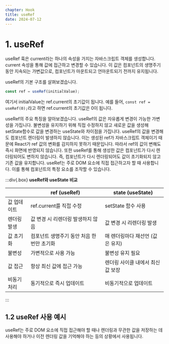 ```yaml
---
chapter: Hook
title: useRef
date: 2024-07-12
---
```


# 1. useRef

useRef 훅은 current라는 하나의 속성을 가지는 자바스크립트 객체를 생성합니다. current 속성을 통해 값에 접근하고 변경할 수 있습니다. 이 값은 컴포넌트의 생명주기 동안 지속되는 가변값으로, 컴포넌트가 마운트되고 언마운트되기 전까지 유지됩니다.

useRef의 기본 구조를 살펴보겠습니다.

```jsx
const ref = useRef(initialValue);
```

여기서 initialValue는 ref.current의 초기값이 됩니다. 예를 들어, `const ref = useRef(0);`라고 하면 ref.current의 초기값은 0이 됩니다. 

useRef의 주요 특징을 알아보겠습니다. useRef의 값은 자유롭게 변경이 가능한 가변성을 가집니다. 불변성을 유지하기 위해 직접 수정하지 않고 새로운 값을 생성해 setState함수로 값을 변경하는 useState와 차이점을 가집니다. useRef의 값을 변경해도 컴포넌트 렌더링이 발생하지 않습니다. 이는 생성된 ref가 자바스크립트 객체이기 때문에 React가 ref 값의 변화를 감지하지 못하기 때문입니다. 따라서 ref의 값이 변해도 즉시 화면에 반영되지 않습니다. 또한 useRef를 통해 생성한 값은 컴포넌트가 다시 렌더링되어도 변하지 않습니다. 즉, 컴포넌트가 다시 렌더링되어도 값이 초기화되지 않고 기존 값을 유지합니다. useRef는 주로 DOM 요소에 직접 접근하고자 할 때 사용합니다. 이를 통해 컴포넌트의 특정 요소를 조작할 수 있습니다.

:::div{.box}
**useRef와 useState 비교**

|  | ref (useRef) | state (useState) |
| --- | --- | --- |
| 값 업데이트 | ref.current를 직접 수정 | setState 함수 사용 |
| 렌더링 발생 | 값 변경 시 리렌더링 발생하지 않음 | 값 변경 시 리렌더링 발생 |
| 값 초기화 | 컴포넌트 생명주기 동안 처음 한 번만 초기화 | 매 렌더링마다 재선언 (값은 유지) |
| 불변성 | 가변적으로 사용 가능 | 불변성 유지 필요 |
| 값 접근 | 항상 최신 값에 접근 가능 | 렌더링 사이클 내에서 최신 값 보장 |
| 비동기 처리 | 동기적으로 즉시 업데이트 | 비동기적으로 업데이트 |
:::

## 1.2 useRef 사용 예시

useRef는 주로 DOM 요소에 직접 접근해야 할 때나 렌더링과 무관한 값을 저장하는 데 사용해야 하거나 이전 렌더링 값을 기억해야 하는 등의 상황에서 사용됩니다.